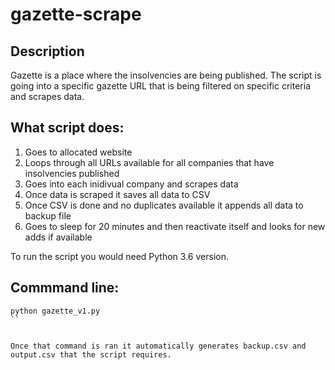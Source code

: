 # gazette-scrape

## Description
Gazette is a place where the insolvencies are being published. The script is going into a specific gazette URL that is being filtered on specific criteria and scrapes data.

## What script does:
1. Goes to allocated website
2. Loops through all URLs available for all companies that have insolvencies published
3. Goes into each inidivual company and scrapes data
4. Once data is scraped it saves all data to CSV
5. Once CSV is done and no duplicates available it appends all data to backup file
6. Goes to sleep for 20 minutes and then reactivate itself and looks for new adds if available

To run the script you would need Python 3.6 version.

## Commmand line:
```
python gazette_v1.py
``


Once that command is ran it automatically generates backup.csv and output.csv that the script requires.
